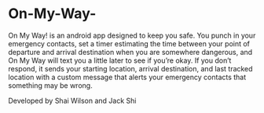 # On-My-Way-
On My Way! is an android app designed to keep you safe. You punch in your emergency contacts, set a timer estimating the time between your point of departure and arrival destination when you are somewhere dangerous, and On My Way will text you a little later to see if you’re okay. If you don’t respond, it sends your starting location, arrival destination, and last tracked location with a custom message that alerts your emergency contacts that something may be wrong.

Developed by Shai Wilson and Jack Shi
